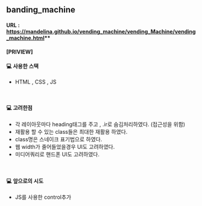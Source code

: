 ## banding_machine 

#### URL : https://mandelina.github.io/vending_machine/vending_Machine/vending_machine.html**

#### [PRIVIEW]

#### 💻 사용한 스택
- HTML , CSS , JS

<br>

#### 💻 고려한점
- 각 레이아웃마다 heading태그를 주고 , .ir로 숨김처리하였다. (접근성을 위함)
- 재활용 할 수 있는 class들은 최대한 재활용 하였다.
- class명은 스네이크 표기법으로 하였다.
- 웹 width가 줄어들었을경우 UI도 고려하였다.
- 미디어쿼리로 핸드폰 UI도 고려하였다.

<br>

#### 💻 앞으로의 시도
- JS를 사용한 control추가

